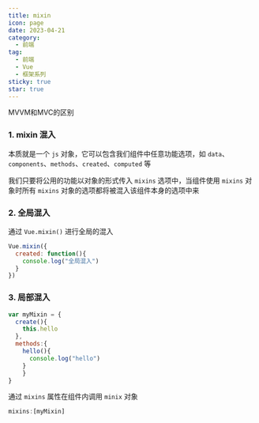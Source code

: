 ```yaml
---
title: mixin
icon: page
date: 2023-04-21
category:
  - 前端
tag:
  - 前端
  - Vue
  - 框架系列
sticky: true
star: true
---
```


MVVM和MVC的区别

<!-- more -->

### 1. mixin 混入

本质就是一个 `js` 对象，它可以包含我们组件中任意功能选项，如 `data`、`components`、`methods`、`created`、`computed` 等

我们只要将公用的功能以对象的形式传入 `mixins` 选项中，当组件使用 `mixins` 对象时所有 `mixins` 对象的选项都将被混入该组件本身的选项中来

### 2. 全局混入

通过 `Vue.mixin()` 进行全局的混入

```js
Vue.mixin({
  created: function(){
    console.log("全局混入")
  }
})
```



### 3. 局部混入

```js
var myMixin = {
  create(){
    this.hello
  },
  methods:{
    hello(){
      console.log("hello")
    }
	}
}
```

通过 `mixins` 属性在组件内调用 `minix` 对象

```js
mixins:[myMixin]
```

